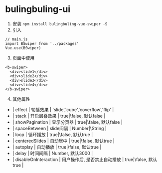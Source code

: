 # bulingbuling-ui
1. 安装
`npm install bulingbuling-vue-swiper -S`
2. 引入
```
// main.js
import BSwiper from '../packages'
Vue.use(BSwiper)
```
3. 页面中使用
```
<b-swiper>
  <div>slide1</div>
  <div>slide2</div>
  <div>slide3</div>
  <div>slide4</div>
</b-swiper>
```
4. 其他属性
- | effect | 轮播效果 | 'slide','cube','coverflow','flip' |
- | stack | 开启层叠效果 | true\|\false, 默认false |
- | showPagination | 显示分页器 | true\|\false, 默认false |
- | spaceBetween | slide间隔 | Number\|\String |
- | loop | 循环播放 | true\|\false, 默认true |
- | centeredSlides | 自动居中 | true\|\false, 默认true |
- | autoplay | 自动播放 | true\|\false, 默认true |
- | delay | 时间间隔 | Number, 默认3000 |
- | disableOnInteraction | 用户操作后, 是否禁止自动播放 | true\|\false, 默认true |
